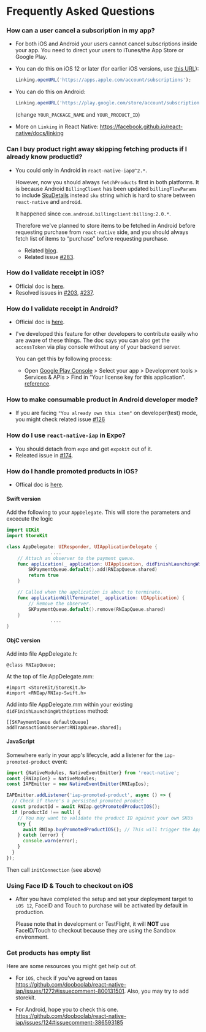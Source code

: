 # Frequently Asked Questions

### How can a user cancel a subscription in my app?

- For both iOS and Android your users cannot cancel subscriptions inside your app. You need to direct your users to iTunes/the App Store or Google Play.

- You can do this on iOS 12 or later (for earlier iOS versions, use [this URL](https://buy.itunes.apple.com/WebObjects/MZFinance.woa/wa/manageSubscriptions)):

  ```javascript
  Linking.openURL('https://apps.apple.com/account/subscriptions');
  ```

- You can do this on Android:

  ```javascript
  Linking.openURL('https://play.google.com/store/account/subscriptions?package=YOUR_PACKAGE_NAME&sku=YOUR_PRODUCT_ID
  ```

  (change `YOUR_PACKAGE_NAME` and `YOUR_PRODUCT_ID`)

- More on `Linking` in React Native: https://facebook.github.io/react-native/docs/linking

### Can I buy product right away skipping fetching products if I already know productId?

- You could only in Android in `react-native-iap@^2.*`.

  However, now you should always `fetchProducts` first in both platforms.
  It is because Android `BillingClient` has been updated `billingFlowParams`
  to include [SkuDetails](https://developer.android.com/reference/com/android/billingclient/api/SkuDetails) instead `sku` string which is
  hard to share between `react-native` and `android`.

  It happened since `com.android.billingclient:billing:2.0.*`.

  Therefore we've planned to store items to be fetched in Android before
  requesting purchase from `react-native` side, and you should always fetch
  list of items to “purchase” before requesting purchase.

  - Related [blog](https://medium.com/p/e4b55491479b).
  - Related issue [#283](https://github.com/dooboolab/react-native-iap/issues/283).

### How do I validate receipt in iOS?

- Official doc is [here](https://developer.apple.com/library/content/releasenotes/General/ValidateAppStoreReceipt/Chapters/ValidateRemotely.html).
- Resolved issues in [#203](https://github.com/dooboolab/react-native-iap/issues/203), [#237](https://github.com/dooboolab/react-native-iap/issues/237).

### How do I validate receipt in Android?

- Official doc is [here](https://developer.android.com/google/play/billing/billing_library_overview).
- I've developed this feature for other developers to contribute easily who are
  aware of these things. The doc says you can also get the `accessToken` via
  play console without any of your backend server.

  You can get this by following process:

  - Open [Google Play Console](https://play.google.com/apps/publish/)
    &gt; Select your app
    &gt; Development tools
    &gt; Services & APIs
    &gt; Find in “Your license key for this application”.
    [reference](https://stackoverflow.com/questions/27132443).

### How to make consumable product in Android developer mode?

- If you are facing `"You already own this item"` on developer(test) mode,
  you might check related issue [#126](https://github.com/dooboolab/react-native-iap/issues/126)

### How do I use `react-native-iap` in Expo?

- You should detach from `expo` and get `expokit` out of it.
- Releated issue in [#174](https://github.com/dooboolab/react-native-iap/issues/174).

### How do I handle promoted products in iOS?

- Offical doc is [here](https://developer.apple.com/app-store/promoting-in-app-purchases/).

#### Swift version

Add the following to your `AppDelegate`. This will store the parameters and excecute the logic

```swift
import UIKit
import StoreKit

class AppDelegate: UIResponder, UIApplicationDelegate {
                ....
    // Attach an observer to the payment queue.
    func application(_ application: UIApplication, didFinishLaunchingWithOptions launchOptions: [UIApplicationLaunchOptionsKey: Any]?) -> Bool {
        SKPaymentQueue.default().add(RNIapQueue.shared)
        return true
    }

    // Called when the application is about to terminate.
    func applicationWillTerminate(_ application: UIApplication) {
        // Remove the observer.
        SKPaymentQueue.default().remove(RNIapQueue.shared)
    }
                ....
}
```

#### ObjC version

Add into file AppDelegate.h:

```objc
@class RNIapQueue;
```

At the top of file AppDelegate.mm:

```objc
#import <StoreKit/StoreKit.h>
#import <RNIap/RNIap-Swift.h>
```

Add into file AppDelegate.mm within your existing `didFinishLaunchingWithOptions` method:

```objc
[[SKPaymentQueue defaultQueue] addTransactionObserver:RNIapQueue.shared];
```

#### JavaScript

Somewhere early in your app's lifecycle, add a listener for the `iap-promoted-product` event:

```javascript
import {NativeModules, NativeEventEmitter} from 'react-native';
const {RNIapIos} = NativeModules;
const IAPEmitter = new NativeEventEmitter(RNIapIos);

IAPEmitter.addListener('iap-promoted-product', async () => {
  // Check if there's a persisted promoted product
  const productId = await RNIap.getPromotedProductIOS();
  if (productId !== null) {
    // You may want to validate the product ID against your own SKUs
    try {
      await RNIap.buyPromotedProductIOS(); // This will trigger the App Store purchase process
    } catch (error) {
      console.warn(error);
    }
  }
});
```

Then call `initConnection` (see above)

### Using Face ID & Touch to checkout on iOS

- After you have completed the setup and set your deployment target to `iOS 12`,
  FaceID and Touch to purchase will be activated by default in production.

  Please note that in development or TestFlight, it will **NOT** use FaceID/Touch
  to checkout because they are using the Sandbox environment.

### Get products has empty list

Here are some resources you might get help out of.

- For `iOS`, check if you’ve agreed on taxes
  https://github.com/dooboolab/react-native-iap/issues/1272#issuecomment-800131501. Also, you may try to add storekit.

- For Android, hope you to check this one.
  https://github.com/dooboolab/react-native-iap/issues/124#issuecomment-386593185
